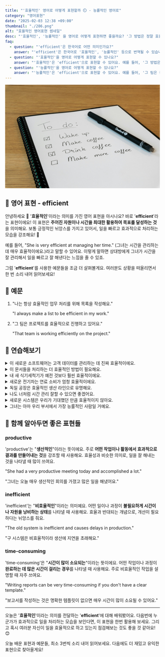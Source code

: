 ```yaml
---
title: "'효율적인' 영어로 어떻게 표현할까 ⏲️ - 능률적인 영어로"
category: "영어표현"
date: "2025-02-03 12:38 +09:00"
thumbnail: "./286.png"
alt: "효율적인 영어표현 썸네일"
desc: "'효율적인', '능률적인' 을 영어로 어떻게 표현하면 좋을까요? '그 방법은 정말 효율적이야'와 '그 팀은 능률적으로 일해'와 같은 문장을 영어로 표현하는 법을 배워봅시다. 다양한 예문을 통해서 연습하고 본인의 표현으로 만들어 보세요."
faq:
  - question: "'efficient'은 한국어로 어떤 의미인가요?"
    answer: "'efficient'은 한국어로 '효율적인', '능률적인' 등으로 번역될 수 있습니다. 어떤 일을 할 때 자원을 최소한으로 사용하면서 최대의 결과를 내는 것을 의미해요."
  - question: "'효율적인'을 영어로 어떻게 표현할 수 있나요?"
    answer: "'효율적인'은 'efficient'으로 표현할 수 있어요. 예를 들어, '그 방법은 정말 효율적이야'는 'That method is really efficient'로 말할 수 있어요."
  - question: "'능률적인'을 영어로 어떻게 표현할 수 있나요?"
    answer: "'능률적인'은 'efficient'으로 표현할 수 있어요. 예를 들어, '그 팀은 능률적으로 일해'는 'That team works efficiently'로 말할 수 있어요."
---
```


![할일 체크리스트](./286-1.jpg)

## 🌟 영어 표현 - efficient

안녕하세요 👋 '**효율적인**'이라는 의미를 가진 영어 표현을 아시나요? 바로 '**efficient**'라는 표현이에요! 이 표현은 **주어진 자원이나 시간을 최대한 활용하여 목표를 달성하는 것**을 의미해요. 보통 긍정적인 뉘앙스를 가지고 있어서, 일을 빠르고 효과적으로 처리하는 모습을 강조해요! 🌟

<script async src="https://pagead2.googlesyndication.com/pagead/js/adsbygoogle.js?client=ca-pub-1465612013356152"
     crossorigin="anonymous"></script>
<!-- engple-horizontal-ad -->

<ins class="adsbygoogle"
     style="display:block"
     data-ad-client="ca-pub-1465612013356152"
     data-ad-slot="2106896038"
     data-ad-format="auto"
     data-full-width-responsive="true"></ins>

<script>
     (adsbygoogle = window.adsbygoogle || []).push({});
</script>

예를 들어, "She is very efficient at managing her time." (그녀는 시간을 관리하는 데 매우 효율적이에요.)라고 말할 수 있어요. 이렇게 말하면 상대방에게 그녀가 시간을 잘 관리해서 일을 빠르고 잘 해낸다는 느낌을 줄 수 있죠.

그럼 '**efficient**'를 사용한 예문들을 조금 더 살펴볼게요. 여러분도 상황을 떠올리면서 한 번 소리 내어 읽어보세요!

## 📖 예문

1. "나는 항상 효율적인 업무 처리를 위해 목록을 작성해요."

   "I always make a list to be efficient in my work."

2. "그 팀은 프로젝트를 효율적으로 진행하고 있어요."

   "That team is working efficiently on the project."

## 💬 연습해보기

<details>
<summary>이 새로운 소프트웨어는 고객 데이터를 관리하는 데 진짜 효율적이에요.</summary>
<span>This new software is super efficient at managing customer data.</span>
</details>

<details>
<summary>이 문서들을 처리하는 더 효율적인 방법이 필요해요.</summary>
<span>We need a more efficient way to handle these documents.</span>
</details>

<details>
<summary>내 새 식기세척기가 예전 것보다 훨씬 효율적이에요.</summary>
<span>My new dishwasher is way more efficient than the old one.</span>
</details>

<details>
<summary>새로운 전기차는 연료 소비가 엄청 효율적이에요.</summary>
<span>The new electric car is incredibly efficient on fuel consumption.</span>
</details>

<details>
<summary>독일 공장은 효율적인 생산 라인으로 유명해요.</summary>
<span>The German factory is known for its efficient production line.</span>
</details>

<details>
<summary>나도 너처럼 시간 관리 잘할 수 있으면 좋겠어요.</summary>
<span><a href="/blog/in-english/118.i-wish/">I wish</a> I could be as efficient as you are with time management.</span>
</details>

<details>
<summary>새로운 시스템은 우리가 기대했던 만큼 효율적이지 않아요.</summary>
<span>The new system isn't as efficient as we <a href="/blog/성공하면-좋겠어-영어표현/">hoped</a> it would be.</span>
</details>

<details>
<summary>그녀는 아마 우리 부서에서 가장 능률적인 사람일 거예요.</summary>
<span>She's <a href="/blog/in-english/281.probably/">probably</a> the most efficient person in our department.</span>
</details>

## 🤝 함께 알아두면 좋은 표현들

### productive

'productive'는 "**생산적인**"이라는 뜻이에요. 주로 **어떤 작업이나 활동에서 효과적으로 결과를 만들어내는 것**을 강조할 때 사용해요. 효율성과 비슷한 의미로, 일을 잘 해내는 것을 나타낼 때 많이 쓰여요.

"She had a very productive meeting today and accomplished a lot."

"그녀는 오늘 매우 생산적인 회의를 가졌고 많은 일을 해냈어요."

### inefficient

'inefficient'는 "**비효율적인**"이라는 의미예요. 어떤 일이나 과정이 **불필요하게 시간이나 자원을 낭비하는 상태**를 나타낼 때 사용해요. 효율과 반대되는 개념으로, 개선이 필요하다는 뉘앙스를 줘요.

"The old system is inefficient and causes delays in production."

"구 시스템은 비효율적이라 생산에 지연을 초래해요."

### time-consuming

'time-consuming'은 "**시간이 많이 소요되는**"이라는 뜻이에요. 어떤 작업이나 과정이 **완료하는 데 많은 시간이 걸리는 경우**를 나타낼 때 사용해요. 주로 비효율적인 작업을 설명할 때 자주 쓰여요.

"Writing reports can be very time-consuming if you don't have a clear template."

"보고서를 작성하는 것은 명확한 템플릿이 없으면 매우 시간이 많이 소요될 수 있어요."

---

오늘은 '**효율적인**'이라는 의미를 전달하는 '**efficient**'에 대해 배워봤어요. 다음번에 누군가가 효과적으로 일을 처리하는 모습을 보인다면, 이 표현을 한번 활용해 보세요. 그리고 혹시 여러분 자신이 일을 효율적으로 하고 있는지 점검해보는 것도 좋을 것 같아요! 😊

오늘 배운 표현과 예문들, 최소 3번씩 소리 내어 읽어보세요. 다음에도 더 재밌고 유익한 표현으로 찾아올게요!
